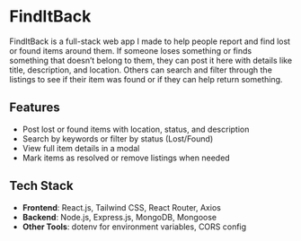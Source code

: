 # FindItBack

FindItBack is a full-stack web app I made to help people report and find lost or found items around them. If someone loses something or finds something that doesn’t belong to them, they can post it here with details like title, description, and location. Others can search and filter through the listings to see if their item was found or if they can help return something.

## Features

- Post lost or found items with location, status, and description
- Search by keywords or filter by status (Lost/Found)
- View full item details in a modal
- Mark items as resolved or remove listings when needed

## Tech Stack

- **Frontend**: React.js, Tailwind CSS, React Router, Axios
- **Backend**: Node.js, Express.js, MongoDB, Mongoose
- **Other Tools**: dotenv for environment variables, CORS config
